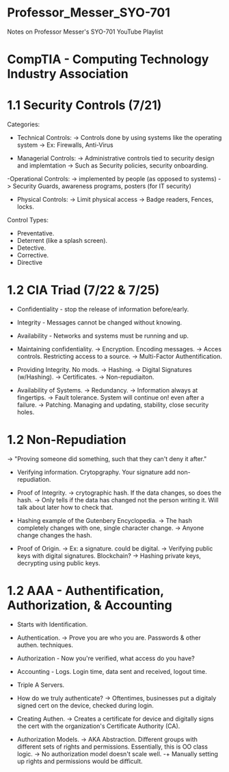 # Professor_Messer_SYO-701
Notes on Professor Messer's SYO-701 YouTube Playlist

# CompTIA - Computing Technology Industry Association

# 1.1 Security Controls (7/21)

Categories:

- Technical Controls:
  -> Controls done by using systems like the operating system
  -> Ex: Firewalls, Anti-Virus

- Managerial Controls:
  -> Administrative controls tied to security design and implemtation
  -> Such as Security policies, security onboarding.

-Operational Controls:
  -> implemented by people (as opposed to systems)
  -> Security Guards, awareness programs, posters (for IT security)

- Physical Controls:
  -> Limit physical access
  -> Badge readers, Fences, locks.

Control Types:

- Preventative.
- Deterrent (like a splash screen).
- Detective.
- Corrective.
- Directive

# 1.2 CIA Triad (7/22 & 7/25)

- Confidentiality - stop the release of information before/early.
- Integrity - Messages cannot be changed without knowing.
- Availability - Networks and systems must be running and up.

- Maintaining confidentiality.
  -> Encryption. Encoding messages.
  -> Acces controls. Restricting access to a source.
  -> Multi-Factor Authentification.

- Providing Integrity. No mods.
  -> Hashing.
  -> Digital Signatures (w/Hashing).
  -> Certificates.
  -> Non-repudiaiton.

- Availability of Systems.
  -> Redundancy.
  -> Information always at fingertips.
  -> Fault tolerance. System will continue on! even after a failure.
  -> Patching. Managing and updating, stability, close security holes.

# 1.2 Non-Repudiation
  -> "Proving someone did something, such that they can't deny it after."

- Verifying information. Crytopgraphy. Your signature add non-repudiation.

- Proof of Integrity.
  -> crytographic hash. If the data changes, so does the hash.
  -> Only tells if the data has changed not the person writing it. Will talk about later how to check that.

- Hashing example of the Gutenbery Encyclopedia.
  -> The hash completely changes with one, single character change.
  -> Anyone change changes the hash.

- Proof of Origin.
  -> Ex: a signature. could be digital.
  -> Verifying public keys with digital signatures. Blockchain?
  -> Hashing private keys, decrypting  using public keys.

# 1.2 AAA - Authentification, Authorization, & Accounting

- Starts with Identification.
- Authentication.
  -> Prove you are who you are. Passwords & other authen. techniques.
- Authorization - Now you're verified, what access do you have?
- Accounting - Logs. Login time, data sent and received, logout time.

- Triple A Servers.

- How do we truly authenticate?
  -> Oftentimes, businesses put a digitaly signed cert on the device, checked during login.

- Creating Authen.
  -> Creates a certificate for device and digitally signs the cert with the organization's Certificate Authority (CA).

- Authorization Models.
  -> AKA Abstraction. Different groups with different sets of rights and permissions. Essentially, this is OO class logic.
  -> No authorization model doesn't scale well.
    -+ Manually setting up rights and permissions would be difficult.
  
